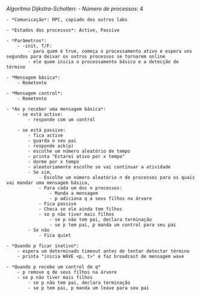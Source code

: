 *Algoritmo Dijkstra-Scholten*:
	- *Número de processos*: 4

	- *Comunicação*: RPC, copiado dos outros labs

	- *Estados dos processos*: Active, Passive

	- *Parâmetros*:
		- -init, T/F:
			- para quem é true, começa o processamento ativo e espera uns segundos para deixar os outros processos se tornarem online
			- ele quem inicia o processamento básico e a detecção de término

	- *Mensagem básica*:
		- Remetente

	- *Mensagem control*:
		- Remetente

	- *Ao p receber uma mensagem básica*:
		- se está active:
			- responde com um control		

		- se está passive:
			- fica active
			- guarda o seu pai
			- responde ack(p)
			- escolhe um número aleatório de tempo
			- printa "Estarei ativo por x tempo"
			- dorme por x tempo
			- aleatoriamente escolhe se vai continuar a atividade
			- Se sim,
				- Escolhe um número aleatório n de processos para os quais vai mandar uma mensagem básica,
				- Para cada um dos n processos:
					- Manda a mensagem
					- p adiciona q a seus filhos na árvore
				- Fica passive
				- Checa se ele ainda tem filhos
				- se p não tiver mais filhos
					- se p não tem pai, declara terminação
					- se p tem pai, p manda um control para seu pai
			- Se não
				- Fica quiet

	- *Quando p ficar inativo*:
		- espera um determinado timeout antes de tentar detectar término
		- printa "inicia WAVE <p, t>" e faz broadcast de mensagem wave

	- *Quando p recebe um control de q*
		- p remove q de seus filhos na árvore
		- se p não tiver mais filhos
			- se p não tem pai, declara terminação
			- se p tem pai, p manda um leave para seu pai

